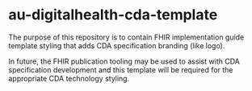 # au-digitalhealth-cda-template
The purpose of this repository is to contain FHIR implementation guide template styling that adds CDA specification branding (like logo). 

In future, the FHIR publication tooling may be used to assist with CDA specification development and this template will be required for the appropriate  CDA technology styling.
